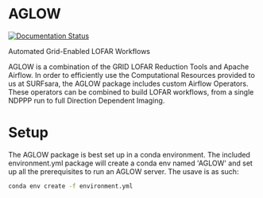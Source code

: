 # AGLOW
[![Documentation Status](https://readthedocs.org/projects/aglow/badge/?version=latest)](http://aglow.readthedocs.io/en/latest/?badge=latest)

Automated Grid-Enabled LOFAR Workflows

AGLOW is a combination of the GRID LOFAR Reduction Tools and Apache Airflow. In order to efficiently use the Computational Resources provided to us at SURFsara, the AGLOW package includes custom Airflow Operators. These operators can be combined to build LOFAR workflows, from a single NDPPP run to full Direction Dependent Imaging. 

Setup
=====
The AGLOW package is best set up in a conda environment. The included environment.yml package will create a conda env named 'AGLOW' and set up all the prerequisites to run an AGLOW server. The usave is as such:

```bash
conda env create -f environment.yml 
```

